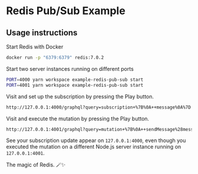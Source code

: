 # Redis Pub/Sub Example

## Usage instructions

Start Redis with Docker

```bash
docker run -p "6379:6379" redis:7.0.2
```

Start two server instances running on different ports

```bash
PORT=4000 yarn workspace example-redis-pub-sub start
PORT=4001 yarn workspace example-redis-pub-sub start
```

Visit and set up the subscription by pressing the Play button.

```bash
http://127.0.0.1:4000/graphql?query=subscription+%7B%0A++message%0A%7D
```

Visit and execute the mutation by pressing the Play button.

```bash
http://127.0.0.1:4001/graphql?query=mutation+%7B%0A++sendMessage%28message%3A+%22Yo+we+share+a+redis+instance.%22%29%0A%7D
```

See your subscription update appear on `127.0.0.1:4000`, even though you executed the mutation on a different Node.js server instance running on `127.0.0.1:4001`.

The magic of Redis. 🪄✨
